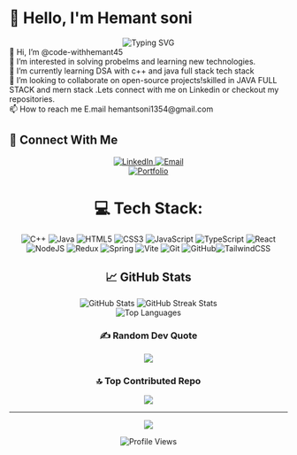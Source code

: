 # 👋 Hello, I'm Hemant soni

<div align="center">
  <img src="https://readme-typing-svg.herokuapp.com?font=Fira+Code&size=32&duration=3000&pause=1000&color=2F81F7&center=true&vCenter=true&width=600&lines=Java+Full+Stack+Developer;MERN+Stack+Developer;Passionate+Coder;Problem+Solver" alt="Typing SVG" />
</div>
👋 Hi, I’m @code-withhemant45<br>👀 I’m interested in solving probelms and learning new technologies.<br>🌱 I’m currently learning DSA with c++ and java full stack tech stack<br>💞️ I’m looking to collaborate on open-source projects!skilled in JAVA FULL STACK and mern stack .Lets connect with me on Linkedin or checkout my repositories.<br>📫 How to reach me E.mail hemantsoni1354@gmail.com


## 🔗 Connect With Me

<div align="center">
  <a href="https://www.linkedin.com/in/hemantsoni13579/" target="_blank">
    <img src="https://img.shields.io/badge/LinkedIn-%230077B5.svg?style=for-the-badge&logo=linkedin&logoColor=white" alt="LinkedIn" />
  </a>


  <a href="mailto:hemantsonihs412@gmail.com">
  <img src="https://img.shields.io/badge/Email-D14836?style=for-the-badge&logo=gmail&logoColor=white" alt="Email" />
</a>

<div align="center">
  <a href="https://hemants-portfolio-lime.vercel.app/" target="_blank">
    <img src="https://img.shields.io/badge/Portfolio-%23000000.svg?style=for-the-badge&logo=firefox&logoColor=%23FF7139" alt="Portfolio" />
  </a>
</div>

# 💻 Tech Stack:
![C++](https://img.shields.io/badge/c++-%2300599C.svg?style=for-the-badge&logo=c%2B%2B&logoColor=white) ![Java](https://img.shields.io/badge/java-%23ED8B00.svg?style=for-the-badge&logo=openjdk&logoColor=white) ![HTML5](https://img.shields.io/badge/html5-%23E34F26.svg?style=for-the-badge&logo=html5&logoColor=white) ![CSS3](https://img.shields.io/badge/css3-%231572B6.svg?style=for-the-badge&logo=css3&logoColor=white) ![JavaScript](https://img.shields.io/badge/javascript-%23323330.svg?style=for-the-badge&logo=javascript&logoColor=%23F7DF1E) ![TypeScript](https://img.shields.io/badge/typescript-%23007ACC.svg?style=for-the-badge&logo=typescript&logoColor=white) ![React](https://img.shields.io/badge/react-%2320232a.svg?style=for-the-badge&logo=react&logoColor=%2361DAFB) ![NodeJS](https://img.shields.io/badge/node.js-6DA55F?style=for-the-badge&logo=node.js&logoColor=white) ![Redux](https://img.shields.io/badge/redux-%23593d88.svg?style=for-the-badge&logo=redux&logoColor=white) ![Spring](https://img.shields.io/badge/spring-%236DB33F.svg?style=for-the-badge&logo=spring&logoColor=white) ![Vite](https://img.shields.io/badge/vite-%23646CFF.svg?style=for-the-badge&logo=vite&logoColor=white) ![Git](https://img.shields.io/badge/git-%23F05033.svg?style=for-the-badge&logo=git&logoColor=white) ![GitHub](https://img.shields.io/badge/github-%23121011.svg?style=for-the-badge&logo=github&logoColor=white)![TailwindCSS](https://img.shields.io/badge/tailwindcss-%2338B2AC.svg?style=for-the-badge&logo=tailwind-css&logoColor=white)

## 📈 GitHub Stats

<div align="center">
  <img src="https://github-readme-stats.vercel.app/api?username=code-withhemant45&show_icons=true&theme=tokyonight&hide_border=true" alt="GitHub Stats" />
  <img src="https://github-readme-streak-stats.herokuapp.com/?user=code-withhemant45&theme=tokyonight&hide_border=true" alt="GitHub Streak Stats" />
</div>

<div align="center">
  <img src="https://github-readme-stats.vercel.app/api/top-langs/?username=code-withhemant45&layout=compact&theme=tokyonight&hide_border=true" alt="Top Languages" />
</div>

### ✍️ Random Dev Quote
![](https://quotes-github-readme.vercel.app/api?type=vetical&theme=radical)

### 🔝 Top Contributed Repo
![](https://github-contributor-stats.vercel.app/api?username=code-withhemant45&limit=5&theme=dark&combine_all_yearly_contributions=true)

---
[![](https://visitcount.itsvg.in/api?id=code-withhemant45&icon=6&color=2)](https://visitcount.itsvg.in)

<div align="center">
  <img src="https://komarev.com/ghpvc/?username=code-withhemant45&style=flat-square&color=blue" alt="Profile Views" />
</div>

<!-- Proudly created with GPRM ( https://gprm.itsvg.in ) -->
